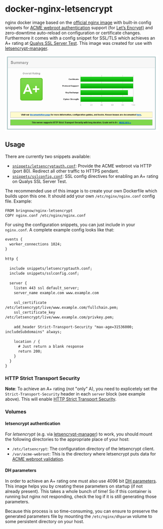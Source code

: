 # docker-nginx-letsencrypt
nginx docker image based on the [official nginx image](https://hub.docker.com/_/nginx/) with built-in config snippets for [ACME webroot authentication](https://en.wikipedia.org/wiki/Automated_Certificate_Management_Environment) support (for [Let’s Encrypt)](https://letsencrypt.org/) and zero-downtime auto-reload on configuration or certificate changes. Furthermore it comes with a config snippet for SSL/TLS which achieves an A+ rating at [Qualys SSL Server Test](https://www.ssllabs.com/ssltest/).  This image was created for use with [letsencrypt-manager](https://github.com/bringnow/docker-letsencrypt-manager).

![SSL Server Test Rating](./sslservertest.png?raw=true "Qualys SSL Server Test Rating")

## Usage

There are currently two snippets available:

* [`snippets/letsencryptauth.conf`](letsencryptauth.conf): Provide the ACME webroot via HTTP (port 80). Redirect all other traffic to HTTPS pendant.
* [`snippets/sslconfig.conf`](sslconfig.conf): SSL config directives for enabling an A+ rating on Qualys SSL Server Test.

The recommended use of this image is to create your own Dockerfile which builds upon this one. It should add your own `/etc/nginx/nginx.conf` config file. Example:

```
FROM bringnow/nginx-letsencrypt
COPY nginx.conf /etc/nginx/nginx.conf
```

For using the configuration snippets, you can just include in your `nginx.conf`. A complete example config looks like that:

```
events {
  worker_connections 1024;
}

http {

  include snippets/letsencryptauth.conf;
  include snippets/sslconfig.conf;

  server {
    listen 443 ssl default_server;
    server_name example.com www.example.com

    ssl_certificate /etc/letsencrypt/live/www.example.com/fullchain.pem;
    ssl_certificate_key /etc/letsencrypt/live/www.example.com/privkey.pem;

    add_header Strict-Transport-Security "max-age=31536000; includeSubdomains" always;

    location / {
      # Just return a blank response
      return 200;
    }
  }
}
```

### HTTP Strict Transport Security

**Note**: To achieve an A+ rating (not "only" A), you need to explicetely set the `Strict-Transport-Security` header in each `server` block (see example above). This will enable [HTTP Strict Transport Security](https://en.wikipedia.org/wiki/HTTP_Strict_Transport_Security).

### Volumes

#### letsencrypt authentication

For *letsencrypt* (e.g. via [letsencrypt-manager](https://github.com/bringnow/docker-letsencrypt-manager)) to work, you should mount the following directories to the appropriate place of your host:

* `/etc/letsencrypt`: The configuration directory of the letsencrypt client.
* `/var/acme-webroot`: This is the directory where letsencrypt puts data for [ACME webroot validation](http://letsencrypt.readthedocs.org/en/latest/using.html#webroot).

#### DH parameters

In order to achieve an A+ rating one must also use 4096 bit [DH parameters](https://en.wikipedia.org/wiki/Denavit%E2%80%93Hartenberg_parameters). This image helps you by creating these parameters on startup (if not already present). This takes a whole bunch of time! So if this container is running but nginx not responding, check the log if it is still generating those parameters.

Because this process is so time-consuming, you can ensure to preserve the generated parameters file by mounting the `/etc/nginx/dhparam` volume to some persistent directory on your host.
